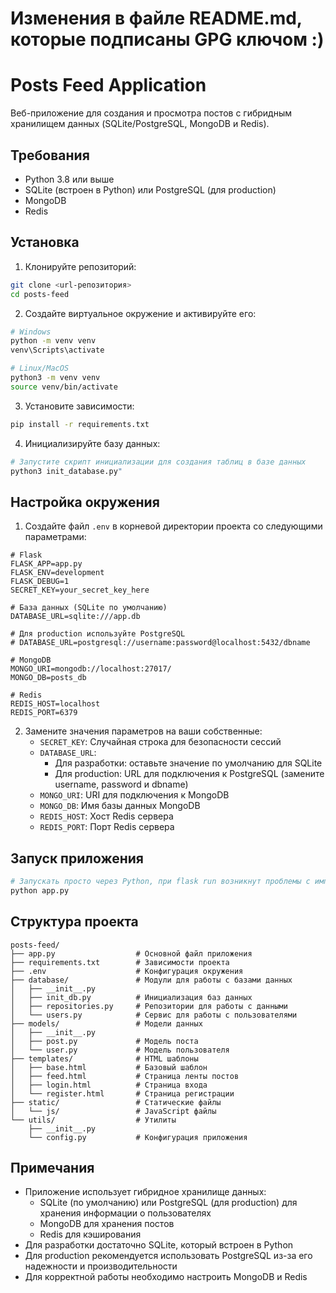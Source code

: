 # Изменения в файле README.md, которые подписаны GPG ключом :)

# Posts Feed Application

Веб-приложение для создания и просмотра постов с гибридным хранилищем данных (SQLite/PostgreSQL, MongoDB и Redis).

## Требования

- Python 3.8 или выше
- SQLite (встроен в Python) или PostgreSQL (для production)
- MongoDB
- Redis

## Установка

1. Клонируйте репозиторий:
```bash
git clone <url-репозитория>
cd posts-feed
```

2. Создайте виртуальное окружение и активируйте его:
```bash
# Windows
python -m venv venv
venv\Scripts\activate

# Linux/MacOS
python3 -m venv venv
source venv/bin/activate
```

3. Установите зависимости:
```bash
pip install -r requirements.txt
```

4. Инициализируйте базу данных:
```bash
# Запустите скрипт инициализации для создания таблиц в базе данных
python3 init_database.py"
```

## Настройка окружения

1. Создайте файл `.env` в корневой директории проекта со следующими параметрами:

```
# Flask
FLASK_APP=app.py
FLASK_ENV=development
FLASK_DEBUG=1
SECRET_KEY=your_secret_key_here

# База данных (SQLite по умолчанию)
DATABASE_URL=sqlite:///app.db

# Для production используйте PostgreSQL
# DATABASE_URL=postgresql://username:password@localhost:5432/dbname

# MongoDB
MONGO_URI=mongodb://localhost:27017/
MONGO_DB=posts_db

# Redis
REDIS_HOST=localhost
REDIS_PORT=6379
```

2. Замените значения параметров на ваши собственные:
   - `SECRET_KEY`: Случайная строка для безопасности сессий
   - `DATABASE_URL`: 
     - Для разработки: оставьте значение по умолчанию для SQLite
     - Для production: URL для подключения к PostgreSQL (замените username, password и dbname)
   - `MONGO_URI`: URI для подключения к MongoDB
   - `MONGO_DB`: Имя базы данных MongoDB
   - `REDIS_HOST`: Хост Redis сервера
   - `REDIS_PORT`: Порт Redis сервера

## Запуск приложения

```bash
# Запускать просто через Python, при flask run возникнут проблемы с импортами 
python app.py
```

## Структура проекта

```
posts-feed/
├── app.py                  # Основной файл приложения
├── requirements.txt        # Зависимости проекта
├── .env                    # Конфигурация окружения
├── database/               # Модули для работы с базами данных
│   ├── __init__.py
│   ├── init_db.py          # Инициализация баз данных
│   ├── repositories.py     # Репозитории для работы с данными
│   └── users.py            # Сервис для работы с пользователями
├── models/                 # Модели данных
│   ├── __init__.py
│   ├── post.py             # Модель поста
│   └── user.py             # Модель пользователя
├── templates/              # HTML шаблоны
│   ├── base.html           # Базовый шаблон
│   ├── feed.html           # Страница ленты постов
│   ├── login.html          # Страница входа
│   └── register.html       # Страница регистрации
├── static/                 # Статические файлы
│   └── js/                 # JavaScript файлы
└── utils/                  # Утилиты
    ├── __init__.py
    └── config.py           # Конфигурация приложения
```

## Примечания

- Приложение использует гибридное хранилище данных:
  - SQLite (по умолчанию) или PostgreSQL (для production) для хранения информации о пользователях
  - MongoDB для хранения постов
  - Redis для кэширования
- Для разработки достаточно SQLite, который встроен в Python
- Для production рекомендуется использовать PostgreSQL из-за его надежности и производительности
- Для корректной работы необходимо настроить MongoDB и Redis